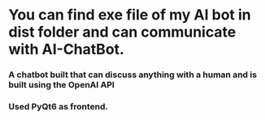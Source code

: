 # You can find exe file of my AI bot in dist folder and can communicate with AI-ChatBot.
### A chatbot built that can discuss anything with a human and is built using the OpenAI API
### Used PyQt6 as frontend.


